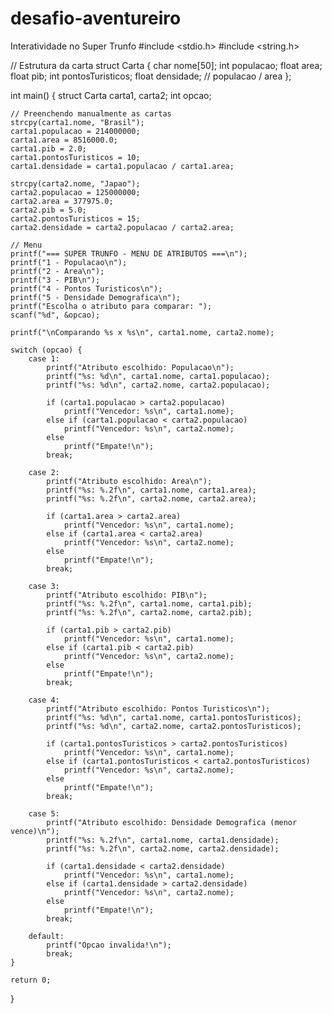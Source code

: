 # desafio-aventureiro
Interatividade no Super Trunfo
#include <stdio.h>
#include <string.h>

// Estrutura da carta
struct Carta {
    char nome[50];
    int populacao;
    float area;
    float pib;
    int pontosTuristicos;
    float densidade; // populacao / area
};

int main() {
    struct Carta carta1, carta2;
    int opcao;

    // Preenchendo manualmente as cartas
    strcpy(carta1.nome, "Brasil");
    carta1.populacao = 214000000;
    carta1.area = 8516000.0;
    carta1.pib = 2.0;
    carta1.pontosTuristicos = 10;
    carta1.densidade = carta1.populacao / carta1.area;

    strcpy(carta2.nome, "Japao");
    carta2.populacao = 125000000;
    carta2.area = 377975.0;
    carta2.pib = 5.0;
    carta2.pontosTuristicos = 15;
    carta2.densidade = carta2.populacao / carta2.area;

    // Menu
    printf("=== SUPER TRUNFO - MENU DE ATRIBUTOS ===\n");
    printf("1 - Populacao\n");
    printf("2 - Area\n");
    printf("3 - PIB\n");
    printf("4 - Pontos Turisticos\n");
    printf("5 - Densidade Demografica\n");
    printf("Escolha o atributo para comparar: ");
    scanf("%d", &opcao);

    printf("\nComparando %s x %s\n", carta1.nome, carta2.nome);

    switch (opcao) {
        case 1:
            printf("Atributo escolhido: Populacao\n");
            printf("%s: %d\n", carta1.nome, carta1.populacao);
            printf("%s: %d\n", carta2.nome, carta2.populacao);

            if (carta1.populacao > carta2.populacao)
                printf("Vencedor: %s\n", carta1.nome);
            else if (carta1.populacao < carta2.populacao)
                printf("Vencedor: %s\n", carta2.nome);
            else
                printf("Empate!\n");
            break;

        case 2:
            printf("Atributo escolhido: Area\n");
            printf("%s: %.2f\n", carta1.nome, carta1.area);
            printf("%s: %.2f\n", carta2.nome, carta2.area);

            if (carta1.area > carta2.area)
                printf("Vencedor: %s\n", carta1.nome);
            else if (carta1.area < carta2.area)
                printf("Vencedor: %s\n", carta2.nome);
            else
                printf("Empate!\n");
            break;

        case 3:
            printf("Atributo escolhido: PIB\n");
            printf("%s: %.2f\n", carta1.nome, carta1.pib);
            printf("%s: %.2f\n", carta2.nome, carta2.pib);

            if (carta1.pib > carta2.pib)
                printf("Vencedor: %s\n", carta1.nome);
            else if (carta1.pib < carta2.pib)
                printf("Vencedor: %s\n", carta2.nome);
            else
                printf("Empate!\n");
            break;

        case 4:
            printf("Atributo escolhido: Pontos Turisticos\n");
            printf("%s: %d\n", carta1.nome, carta1.pontosTuristicos);
            printf("%s: %d\n", carta2.nome, carta2.pontosTuristicos);

            if (carta1.pontosTuristicos > carta2.pontosTuristicos)
                printf("Vencedor: %s\n", carta1.nome);
            else if (carta1.pontosTuristicos < carta2.pontosTuristicos)
                printf("Vencedor: %s\n", carta2.nome);
            else
                printf("Empate!\n");
            break;

        case 5:
            printf("Atributo escolhido: Densidade Demografica (menor vence)\n");
            printf("%s: %.2f\n", carta1.nome, carta1.densidade);
            printf("%s: %.2f\n", carta2.nome, carta2.densidade);

            if (carta1.densidade < carta2.densidade)
                printf("Vencedor: %s\n", carta1.nome);
            else if (carta1.densidade > carta2.densidade)
                printf("Vencedor: %s\n", carta2.nome);
            else
                printf("Empate!\n");
            break;

        default:
            printf("Opcao invalida!\n");
            break;
    }

    return 0;
}
